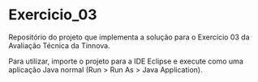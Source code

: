 # Exercicio_03
Repositório do projeto que implementa a solução para o Exercício 03 da Avaliação Técnica da Tinnova.

Para utilizar, importe o projeto para a IDE Eclipse e execute como uma aplicação Java normal (Run > Run As > Java Application).
